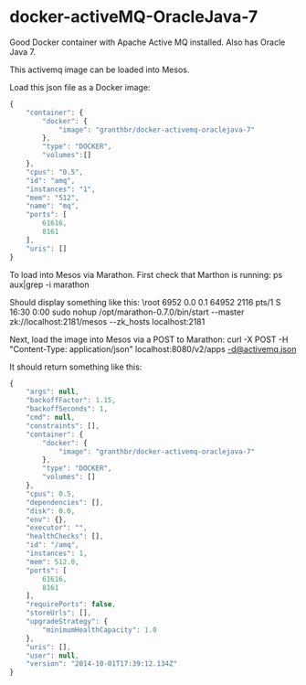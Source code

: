 docker-activeMQ-OracleJava-7
============================

Good Docker container with Apache Active MQ installed. Also has Oracle Java 7.

This activemq image can be loaded into Mesos. 

Load this json file as a Docker image:
```javascript
{
    "container": {
        "docker": {
            "image": "granthbr/docker-activemq-oraclejava-7"
        },
        "type": "DOCKER",
        "volumes":[]
    },
    "cpus": "0.5",
    "id": "amq",
    "instances": "1",
    "mem": "512",
    "name": "mq",
    "ports": [
        61616,
        8161
    ],
    "uris": []
} 
```
To load into Mesos via Marathon. First check that Marthon is running:
ps aux|grep -i marathon

Should display something like this:
\root      6952  0.0  0.1  64952  2116 pts/1    S    16:30   0:00 sudo nohup /opt/marathon-0.7.0/bin/start --master zk://localhost:2181/mesos --zk_hosts localhost:2181

Next, load the image into Mesos via a POST to Marathon:
curl -X POST -H "Content-Type: application/json" localhost:8080/v2/apps -d@activemq.json

It should return something like this:
```javascript
{
    "args": null,
    "backoffFactor": 1.15,
    "backoffSeconds": 1,
    "cmd": null,
    "constraints": [],
    "container": {
        "docker": {
            "image": "granthbr/docker-activemq-oraclejava-7"
        },
        "type": "DOCKER",
        "volumes": []
    },
    "cpus": 0.5,
    "dependencies": [],
    "disk": 0.0,
    "env": {},
    "executor": "",
    "healthChecks": [],
    "id": "/amq",
    "instances": 1,
    "mem": 512.0,
    "ports": [
        61616,
        8161
    ],
    "requirePorts": false,
    "storeUrls": [],
    "upgradeStrategy": {
        "minimumHealthCapacity": 1.0
    },
    "uris": [],
    "user": null,
    "version": "2014-10-01T17:39:12.134Z"
}
```


